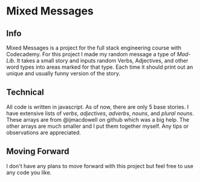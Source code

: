 # Mixed Messages

## Info
Mixed Messages is a project for the full stack engineering course with Codecademy.
For this project I made my random message a type of *Mad-Lib*.
It takes a small story and inputs random Verbs, Adjectives, and other word types 
into areas marked for that type. Each time it should print out an unique and usually funny version of the story.

## Technical
All code is written in javascript. As of now, there are only 5 base stories. I have extensive lists of *verbs*, *adjectives*, *adverbs*, *nouns*, and *plural nouns*. These arrays are from @ijmacdowell on github which was a big help. The other arrays are much smaller and I put them together myself.
Any tips or observations are appreciated.

## Moving Forward
I don't have any plans to move forward with this project but feel free to use any code you like.